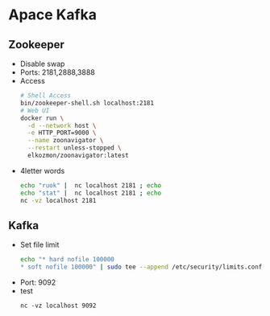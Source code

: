 # Apace Kafka

## Zookeeper
- Disable swap
- Ports: 2181,2888,3888
- Access
  ```bash
  # Shell Access
  bin/zookeeper-shell.sh localhost:2181
  # Web UI
  docker run \
    -d --network host \
    -e HTTP_PORT=9000 \
    --name zoonavigator \
    --restart unless-stopped \
    elkozmon/zoonavigator:latest
  ```
- 4letter words
  ```bash
  echo "ruok" |  nc localhost 2181 ; echo
  echo "stat" |  nc localhost 2181 ; echo
  nc -vz localhost 2181
  ```

## Kafka
- Set file limit
  ```bash
  echo "* hard nofile 100000
  * soft nofile 100000" | sudo tee --append /etc/security/limits.conf
  ```
- Port: 9092
- test
  ```
  nc -vz localhost 9092
  
  ```